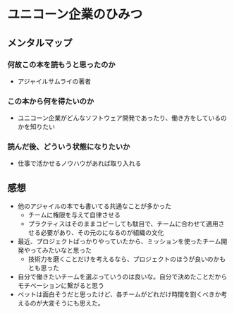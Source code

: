# ユニコーン企業のひみつ

## メンタルマップ

### 何故この本を読もうと思ったのか

- アジャイルサムライの著者

### この本から何を得たいのか

- ユニコーン企業がどんなソフトウェア開発であったり、働き方をしているのかを知りたい

### 読んだ後、どういう状態になりたいか

- 仕事で活かせるノウハウがあれば取り入れる

## 感想

- 他のアジャイルの本でも書いてる共通なことが多かった
  - チームに権限を与えて自律させる
  - プラクティスはそのままコピーしても駄目で、チームに合わせて適用させる必要があり、その元のになるのが組織の文化
- 最近、プロジェクトばっかりやっていたから、ミッションを使ったチーム開発やってみたいなと思った
  - 技術力を磨くことだけを考えるなら、プロジェクトのほうが良いのかもとも思った
- 自分で働きたいチームを選ぶっていうのは良いな。自分で決めたことだからモチベーションに繋がると思う
- ベットは面白そうだと思ったけど、各チームがどれだけ時間を割くべきか考えるのが大変そうにも思えた。
